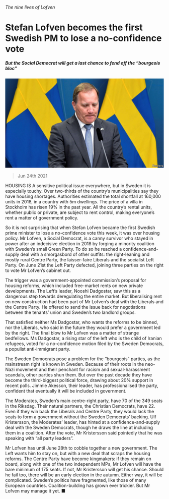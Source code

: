 ###### The nine lives of Lofven

# Stefan Lofven becomes the first Swedish PM to lose a no-confidence vote 

##### But the Social Democrat will get a last chance to fend off the “bourgeois bloc” 

![image](images/20210626_eup502.jpg) 

> Jun 24th 2021 

HOUSING IS A sensitive political issue everywhere, but in Sweden it is especially touchy. Over two-thirds of the country’s municipalities say they have housing shortages. Authorities estimated the total shortfall at 160,000 units in 2018, in a country with 5m dwellings. The price of a villa in Stockholm has risen 19% in the past year. All the country’s rental units, whether public or private, are subject to rent control, making everyone’s rent a matter of government policy.

So it is not surprising that when Stefan Lofven became the first Swedish prime minister to lose a no-confidence vote this week, it was over housing policy. Mr Lofven, a Social Democrat, is a canny survivor who stayed in power after an indecisive election in 2018 by forging a minority coalition with Sweden’s small Green Party. To do so he reached a confidence-and-supply deal with a smorgasbord of other outfits: the right-leaning and mostly rural Centre Party, the laisser-faire Liberals and the socialist Left Party. On June 21st the Left Party defected, joining three parties on the right to vote Mr Lofven’s cabinet out.


The trigger was a government-appointed commission’s proposal for housing reforms, which included free-market rents on new private developments. The Left’s leader, Nooshi Dadgostar, saw this as a dangerous step towards deregulating the entire market. But liberalising rent on new construction had been part of Mr Lofven’s deal with the Liberals and the Centre Party. He offered to send the issue back for negotiations between the tenants’ union and Sweden’s two landlord groups.

That satisfied neither Ms Dadgostar, who wants the reforms to be binned, nor the Liberals, who said in the future they would prefer a government led by the right. The final blow to Mr Lofven was a matter of strange bedfellows. Ms Dadgostar, a rising star of the left who is the child of Iranian refugees, voted for a no-confidence motion filed by the Sweden Democrats, a populist anti-immigrant party.

The Sweden Democrats pose a problem for the “bourgeois” parties, as the mainstream right is known in Sweden. Because of their roots in the neo-Nazi movement and their penchant for racism and sexual-harassment scandals, other parties shun them. But over the past decade they have become the third-biggest political force, drawing about 20% support in recent polls. Jimmie Akesson, their leader, has professionalised the party, confident that eventually it will be included in government.

The Moderates, Sweden’s main centre-right party, have 70 of the 349 seats in the Riksdag. Their natural partners, the Christian Democrats, have 22. Even if they win back the Liberals and Centre Party, they would lack the seats to form a government without the Sweden Democrats’ backing. Ulf Kristersson, the Moderates’ leader, has hinted at a confidence-and-supply deal with the Sweden Democrats, though he draws the line at including them in a coalition. After the vote, Mr Kristersson said pointedly that he was speaking with “all party leaders”.

Mr Lofven has until June 28th to cobble together a new government. The Left wants him to stay on, but with a new deal that scraps the housing reforms. The Centre Party have become kingmakers: if they remain on board, along with one of the two independent MPs, Mr Lofven will have the bare minimum of 175 seats. If not, Mr Kristersson will get his chance. Should he fail too, there will be an early election in the autumn. Either way, it will be complicated. Sweden’s politics have fragmented, like those of many European countries. Coalition-building has grown ever trickier. But Mr Lofven may manage it yet. ■

